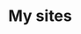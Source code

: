 # My sites

<link rel="canonical" href="https://coconana9010.github.io/VISST-2023-CAMP/public/index.html" />

<link rel="canonical" href="https://coconana9010.github.io/VISST-2023-CAMP/public/blurp" />
